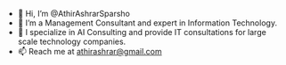 - 👋 Hi, I’m @AthirAshrarSparsho
- 👀 I’m a Management Consultant and expert in Information Technology.
- 🌱 I specialize in AI Consulting and provide IT consultations for large scale technology companies.
- 📫 Reach me at athirashrar@gmail.com
